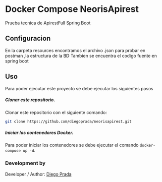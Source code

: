 # Docker Compose NeorisApirest

Prueba tecnica de ApirestFull Spring Boot

## Configuracion

En la carpeta resources encontramos el archivo .json para probar en postman ,la estructura de la BD
Tambien se encuentra el codigo fuente en spring boot

## Uso

Para poder ejecutar este proyecto se debe ejecutar los siguientes pasos

##### Clonar este repositorio.

Clonar este repositorio con el siguiente comando:
```bash
git clone https://github.com/diegoprada/neorisapirest.git
```

##### Iniciar los contenedores Docker.

Para poder iniciar los contenedores se debe ejecutar el comando  `docker-compose up -d`.


### Development by

Developer / Author: [Diego Prada](https://github.com/diegoprada)
